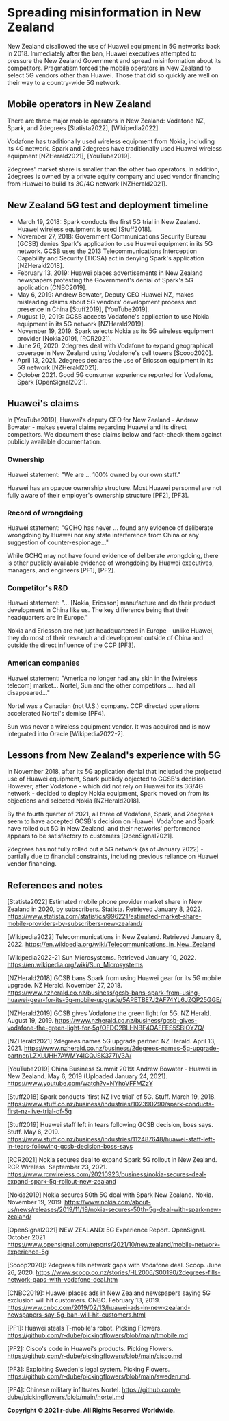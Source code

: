# Spreading misinformation in New Zealand
New Zealand disallowed the use of Huawei equipment in 5G networks back in 2018.
Immediately after the ban, Huawei executives attempted to pressure the New Zealand Government and spread misinformation about its competitors.
Pragmatism forced the mobile operators in New Zealand to select 5G vendors other than Huawei.
Those that did so quickly are well on their way to a country-wide 5G network.

## Mobile operators in New Zealand
There are three major mobile operators in New Zealand: Vodafone NZ, Spark, and 2degrees \[Statista2022\], \[Wikipedia2022\]. 

Vodafone has traditionally used wireless equipment from Nokia, including its 4G network. 
Spark and 2degrees have traditionally used Huawei wireless equipment \[NZHerald2021\], \[YouTube2019\].

2degrees' market share is smaller than the other two operators. 
In addition, 2degrees is owned by a private equity company and used vendor financing from Huawei to build its 3G/4G network \[NZHerald2021\].

## New Zealand 5G test and deployment timeline
- March 19, 2018: Spark conducts the first 5G trial in New Zealand. Huawei wireless equipment is used \[Stuff2018\].
- November 27, 2018: Government Communications Security Bureau (GCSB) denies Spark's application to use Huawei equipment in its 5G network. GCSB uses the 2013 Telecommunications Interception Capability and Security (TICSA) act in denying Spark's application \[NZHerald2018\].
- February 13, 2019: Huawei places advertisements in New Zealand newspapers protesting the Government's denial of Spark's 5G application \[CNBC2019\].
- May 6, 2019: Andrew Bowater, Deputy CEO Huawei NZ, makes misleading claims about 5G vendors' development process and presence in China \[Stuff2019\], \[YouTube2019\].
- August 19, 2019: GCSB accepts Vodafone's application to use Nokia equipment in its 5G network \[NZHerald2019\].
- November 19, 2019. Spark selects Nokia as its 5G wireless equipment provider \[Nokia2019\], \[RCR2021\].
- June 26, 2020. 2degrees deal with Vodafone to expand geographical coverage in New Zealand using Vodafone's cell towers \[Scoop2020\].
- April 13, 2021. 2degrees declares the use of Ericsson equipment in its 5G network \[NZHerald2021\].
- October 2021. Good 5G consumer experience reported for Vodafone, Spark \[OpenSignal2021\]. 

## Huawei's claims
In \[YouTube2019\], Huawei's deputy CEO for New Zealand - Andrew Bowater - makes several claims regarding Huawei and its direct competitors.
We document these claims below and fact-check them against publicly available documentation.

### Ownership
Huawei statement: "We are ... 100% owned by our own staff."

Huawei has an opaque ownership structure.
Most Huawei personnel are not fully aware of their employer's ownership structure \[PF2\], \[PF3\].

### Record of wrongdoing
Huawei statement: "GCHQ has never ... found any evidence of deliberate wrongdoing by Huawei nor any state interference from China or any suggestion of counter-espionage..."

While GCHQ may not have found evidence of deliberate wrongdoing, there is other publicly available evidence of wrongdoing by Huawei executives, managers, and engineers \[PF1\], \[PF2\].

### Competitor's R&D
Huawei statement: "... [Nokia, Ericsson] manufacture and do their product development in China like us. The key difference being that their headquarters are in Europe."

Nokia and Ericsson are not just headquartered in Europe - unlike Huawei, they do most of their research and development outside of China and outside the direct influence of the CCP \[PF3\].

### American companies
Huawei statement: "America no longer had any skin in the [wireless telecom] market... Nortel, Sun and the other competitors .... had all disappeared..."

Nortel was a Canadian (not U.S.) company.
CCP directed operations accelerated Nortel's demise \[PF4\].

Sun was never a wireless equipment vendor.
It was acquired and is now integrated into Oracle \[Wikipedia2022-2\].

## Lessons from New Zealand's experience with 5G
In November 2018, after its 5G application denial that included the projected use of Huawei equipment, Spark publicly objected to GCSB's decision.
However, after Vodafone - which did not rely on Huawei for its 3G/4G network - decided to deploy Nokia equipment, Spark moved on from its objections and selected Nokia \[NZHerald2018\].

By the fourth quarter of 2021, all three of Vodafone, Spark, and 2degrees seem to have accepted GCSB's decision on Huawei.
Vodafone and Spark have rolled out 5G in New Zealand, and their networks' performance appears to be satisfactory to customers \[OpenSignal2021\].

2degrees has not fully rolled out a 5G network (as of January 2022) - partially due to financial constraints, including previous reliance on Huawei vendor financing.

## References and notes
\[Statista2022\] Estimated mobile phone provider market share in New Zealand in 2020, by subscribers. Statista. Retrieved January 8, 2022. https://www.statista.com/statistics/996221/estimated-market-share-mobile-providers-by-subscribers-new-zealand/ 

\[Wikipedia2022\] Telecommunications in New Zealand. Retrieved January 8, 2022. https://en.wikipedia.org/wiki/Telecommunications_in_New_Zealand

\[Wikipedia2022-2\] Sun Microsystems. Retrieved January 10, 2022. https://en.wikipedia.org/wiki/Sun_Microsystems

\[NZHerald2018\] GCSB bans Spark from using Huawei gear for its 5G mobile upgrade. NZ Herald. November 27, 2018. https://www.nzherald.co.nz/business/gcsb-bans-spark-from-using-huawei-gear-for-its-5g-mobile-upgrade/5APETBE7J2AF74YL6JZQP25GGE/ 

\[NZHerald2019\] GCSB gives Vodafone the green light for 5G. NZ Herald. August 19, 2019. https://www.nzherald.co.nz/business/gcsb-gives-vodafone-the-green-light-for-5g/OFDC2BLHNBF4OAFFES5SBIOYZQ/

\[NZHerald2021\] 2degrees names 5G upgrade partner. NZ Herald. April 13, 2021. https://www.nzherald.co.nz/business/2degrees-names-5g-upgrade-partner/LZXLUHH7AWMY4IGQJSK377IV3A/ 

\[YouTube2019\] China Business Summit 2019: Andrew Bowater - Huawei in New Zealand. May 6, 2019 (Uploaded January 24, 2021). https://www.youtube.com/watch?v=NYhoVFFMZzY 

\[Stuff2018\] Spark conducts 'first NZ live trial' of 5G. Stuff. March 19, 2018. https://www.stuff.co.nz/business/industries/102390290/spark-conducts-first-nz-live-trial-of-5g 

\[Stuff2019\] Huawei staff left in tears following GCSB decision, boss says. Stuff. May 6, 2019. https://www.stuff.co.nz/business/industries/112487648/huawei-staff-left-in-tears-following-gcsb-decision-boss-says

\[RCR2021\] Nokia secures deal to expand Spark 5G rollout in New Zealand. RCR Wireless. September 23, 2021. https://www.rcrwireless.com/20210923/business/nokia-secures-deal-expand-spark-5g-rollout-new-zealand 

\[Nokia2019\] Nokia secures 50th 5G deal with Spark New Zealand. Nokia. November 19, 2019. https://www.nokia.com/about-us/news/releases/2019/11/19/nokia-secures-50th-5g-deal-with-spark-new-zealand/

\[OpenSignal2021\] NEW ZEALAND: 5G Experience Report. OpenSignal. October 2021. https://www.opensignal.com/reports/2021/10/newzealand/mobile-network-experience-5g

\[Scoop2020\]: 2degrees fills network gaps with Vodafone deal. Scoop. June 26, 2020. https://www.scoop.co.nz/stories/HL2006/S00190/2degrees-fills-network-gaps-with-vodafone-deal.htm

\[CNBC2019\]: Huawei places ads in New Zealand newspapers saying 5G exclusion will hit customers. CNBC. February 13, 2019. https://www.cnbc.com/2019/02/13/huawei-ads-in-new-zealand-newspapers-say-5g-ban-will-hit-customers.html 

\[PF1\]: Huawei steals T-mobile's robot. Picking Flowers. https://github.com/r-dube/pickingflowers/blob/main/tmobile.md

\[PF2\]: Cisco's code in Huawei's products. Picking Flowers. https://github.com/r-dube/pickingflowers/blob/main/cisco.md

\[PF3\]: Exploiting Sweden's legal system. Picking Flowers. https://github.com/r-dube/pickingflowers/blob/main/sweden.md.

\[PF4\]: Chinese military infiltrates Nortel. https://github.com/r-dube/pickingflowers/blob/main/nortel.md

**Copyright © 2021 r-dube. All Rights Reserved Worldwide.**